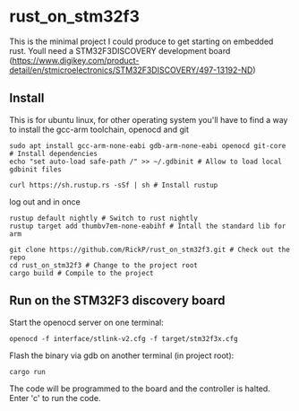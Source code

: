 # rust_on_stm32f3

This is the minimal project I could produce to get starting on embedded rust. Youll need a STM32F3DISCOVERY development board (https://www.digikey.com/product-detail/en/stmicroelectronics/STM32F3DISCOVERY/497-13192-ND)

## Install

This is for ubuntu linux, for other operating system you'll have to find a way to install the gcc-arm toolchain, openocd and git

    sudo apt install gcc-arm-none-eabi gdb-arm-none-eabi openocd git-core # Install dependencies
    echo "set auto-load safe-path /" >> ~/.gdbinit # Allow to load local gdbinit files
   
    curl https://sh.rustup.rs -sSf | sh # Install rustup
  
 log out and in once
 
    rustup default nightly # Switch to rust nightly
    rustup target add thumbv7em-none-eabihf # Intall the standard lib for arm
   
    git clone https://github.com/RickP/rust_on_stm32f3.git # Check out the repo
    cd rust_on_stm32f3 # Change to the project root
    cargo build # Compile to the project

## Run on the STM32F3 discovery board

Start the openocd server on one terminal:

    openocd -f interface/stlink-v2.cfg -f target/stm32f3x.cfg
   
Flash the binary via gdb on another terminal (in project root):

    cargo run
   
The code will be programmed to the board and the controller is halted. Enter 'c' to run the code.
